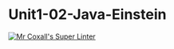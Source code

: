 # Unit1-02-Java-Einstein

[![Mr Coxall's Super Linter](https://github.com/ICS4U-Programming-TitwechW/Unit1-02-Java-Einstein/workflows/Mr%20Coxall's%20Super%20Linter/badge.svg)](https://github.com/ICS4U-Programming-TitwechW/Unit1-02-Java-Einstein/actions/)
